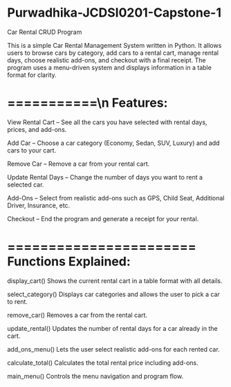 # Purwadhika-JCDSI0201-Capstone-1

Car Rental CRUD Program

This is a simple Car Rental Management System written in Python. It allows users to browse cars by category, add cars to a rental cart, manage rental days, choose realistic add-ons, and checkout with a final receipt. The program uses a menu-driven system and displays information in a table format for clarity.

===========\n
Features:
===========

View Rental Cart – See all the cars you have selected with rental days, prices, and add-ons.

Add Car – Choose a car category (Economy, Sedan, SUV, Luxury) and add cars to your cart.

Remove Car – Remove a car from your rental cart.

Update Rental Days – Change the number of days you want to rent a selected car.

Add-Ons – Select from realistic add-ons such as GPS, Child Seat, Additional Driver, Insurance, etc.

Checkout – End the program and generate a receipt for your rental.

=======================
Functions Explained:
=======================

display_cart()
Shows the current rental cart in a table format with all details.

select_category()
Displays car categories and allows the user to pick a car to rent.

remove_car()
Removes a car from the rental cart.

update_rental()
Updates the number of rental days for a car already in the cart.

add_ons_menu()
Lets the user select realistic add-ons for each rented car.

calculate_total()
Calculates the total rental price including add-ons.

main_menu()
Controls the menu navigation and program flow.

